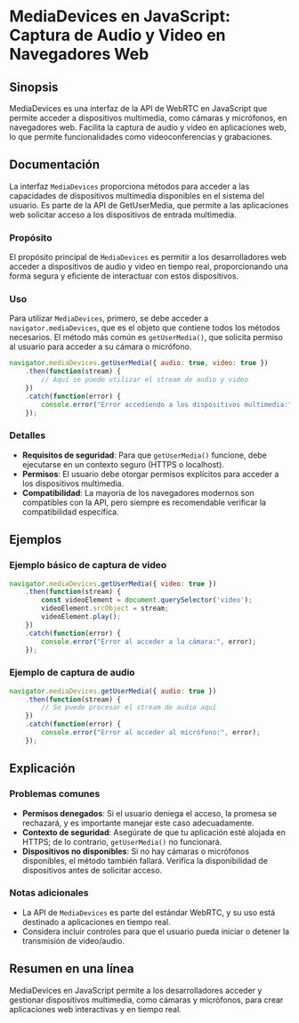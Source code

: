 <!--
Meta Description: # MediaDevices en JavaScript: Captura de Audio y Video en Navegadores Web ## Sinopsis MediaDevices es una interfaz de la API de WebRTC en JavaScript q...
Meta Keywords: error, mediadevices, dispositivos, audio, video
-->

# MediaDevices en JavaScript: Captura de Audio y Video en Navegadores Web

## Sinopsis
MediaDevices es una interfaz de la API de WebRTC en JavaScript que permite acceder a dispositivos multimedia, como cámaras y micrófonos, en navegadores web. Facilita la captura de audio y video en aplicaciones web, lo que permite funcionalidades como videoconferencias y grabaciones.

## Documentación
La interfaz `MediaDevices` proporciona métodos para acceder a las capacidades de dispositivos multimedia disponibles en el sistema del usuario. Es parte de la API de GetUserMedia, que permite a las aplicaciones web solicitar acceso a los dispositivos de entrada multimedia.

### Propósito
El propósito principal de `MediaDevices` es permitir a los desarrolladores web acceder a dispositivos de audio y video en tiempo real, proporcionando una forma segura y eficiente de interactuar con estos dispositivos.

### Uso
Para utilizar `MediaDevices`, primero, se debe acceder a `navigator.mediaDevices`, que es el objeto que contiene todos los métodos necesarios. El método más común es `getUserMedia()`, que solicita permiso al usuario para acceder a su cámara o micrófono.

```javascript
navigator.mediaDevices.getUserMedia({ audio: true, video: true })
    .then(function(stream) {
        // Aquí se puede utilizar el stream de audio y video
    })
    .catch(function(error) {
        console.error("Error accediendo a los dispositivos multimedia:", error);
    });
```

### Detalles
- **Requisitos de seguridad**: Para que `getUserMedia()` funcione, debe ejecutarse en un contexto seguro (HTTPS o localhost).
- **Permisos**: El usuario debe otorgar permisos explícitos para acceder a los dispositivos multimedia.
- **Compatibilidad**: La mayoría de los navegadores modernos son compatibles con la API, pero siempre es recomendable verificar la compatibilidad específica.

## Ejemplos
### Ejemplo básico de captura de video
```javascript
navigator.mediaDevices.getUserMedia({ video: true })
    .then(function(stream) {
        const videoElement = document.querySelector('video');
        videoElement.srcObject = stream;
        videoElement.play();
    })
    .catch(function(error) {
        console.error("Error al acceder a la cámara:", error);
    });
```

### Ejemplo de captura de audio
```javascript
navigator.mediaDevices.getUserMedia({ audio: true })
    .then(function(stream) {
        // Se puede procesar el stream de audio aquí
    })
    .catch(function(error) {
        console.error("Error al acceder al micrófono:", error);
    });
```

## Explicación
### Problemas comunes
- **Permisos denegados**: Si el usuario deniega el acceso, la promesa se rechazará, y es importante manejar este caso adecuadamente.
- **Contexto de seguridad**: Asegúrate de que tu aplicación esté alojada en HTTPS; de lo contrario, `getUserMedia()` no funcionará.
- **Dispositivos no disponibles**: Si no hay cámaras o micrófonos disponibles, el método también fallará. Verifica la disponibilidad de dispositivos antes de solicitar acceso.

### Notas adicionales
- La API de `MediaDevices` es parte del estándar WebRTC, y su uso está destinado a aplicaciones en tiempo real.
- Considera incluir controles para que el usuario pueda iniciar o detener la transmisión de video/audio.

## Resumen en una línea
MediaDevices en JavaScript permite a los desarrolladores acceder y gestionar dispositivos multimedia, como cámaras y micrófonos, para crear aplicaciones web interactivas y en tiempo real.
